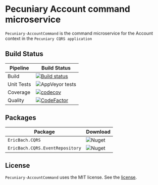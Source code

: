 # Pecuniary Account command microservice

`Pecuniary-AccountCommand` is the command microservice for the Account context in the `Pecuniary CQRS application`

## Build Status

Pipeline | Build Status
-|-
Build | [![Build status](https://ci.appveyor.com/api/projects/status/fpiekn1niquf4ng2?svg=true)](https://ci.appveyor.com/project/eric-bach/pecuniary-accountcommand)
Unit Tests | ![AppVeyor tests](https://img.shields.io/appveyor/tests/eric-bach/Pecuniary-AccountCommand)
Coverage | [![codecov](https://codecov.io/gh/eric-bach/Pecuniary-AccountCommand/branch/master/graph/badge.svg)](https://codecov.io/gh/eric-bach/Pecuniary-AccountCommand)
Quality | [![CodeFactor](https://www.codefactor.io/repository/github/eric-bach/pecuniary-accountcommand/badge)](https://www.codefactor.io/repository/github/eric-bach/pecuniary-accountcommand)

## Packages

Package | Download
-|-
`EricBach.CQRS` | ![Nuget](https://img.shields.io/nuget/v/EricBach.CQRS) |
`EricBach.CQRS.EventRepository` | ![Nuget](https://img.shields.io/nuget/v/EricBach.CQRS.EventRepository) |

## License

`Pecuniary-AccountCommand` uses the MIT license. See the [license](https://github.com/eric-bach/Pecuniary-AccountCommand/blob/master/LICENSE).
